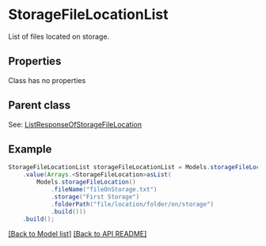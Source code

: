 # StorageFileLocationList

List of files located on storage.             

## Properties
Class has no properties

## Parent class

See: [ListResponseOfStorageFileLocation](ListResponseOfStorageFileLocation.md)


## Example
```java
StorageFileLocationList storageFileLocationList = Models.storageFileLocationList()
    .value(Arrays.<StorageFileLocation>asList(
        Models.storageFileLocation()
            .fileName("fileOnStorage.txt")
            .storage("First Storage")
            .folderPath("file/location/folder/on/storage")
            .build()))
    .build();
```


[[Back to Model list]](Models.md) [[Back to API README]](README.md)

